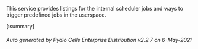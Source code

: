 






This service provides listings for the internal scheduler jobs and ways to trigger predefined jobs in the userspace.

[:summary]

###### Auto generated by Pydio Cells Enterprise Distribution v2.2.7 on 6-May-2021
